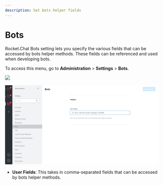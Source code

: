 ```yaml
---
description: Set bots helper fields
---
```


# Bots

Rocket.Chat Bots setting lets you specify the various fields that can be accessed by bots helper methods. These fields can be referenced and used when developing bots.

To access this menu, go to **Administration** > **Settings** > **Bots**.

![](<../../../.gitbook/assets/administration >)

![](<../../../.gitbook/assets/image (696) (1) (1).png>)

* **User Fields**: This takes in comma-separated fields that can be accessed by bots helper methods.
